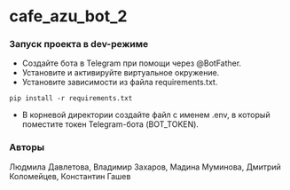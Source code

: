 # cafe_azu_bot_2
### Запуск проекта в dev-режиме
- Создайте бота в Telegram при помощи через @BotFather.
- Установите и активируйте виртуальное окружение.
- Установите зависимости из файла requirements.txt.
```
pip install -r requirements.txt
``` 
- В корневой директории создайте файл с именем .env, в который поместите токен Telegram-бота (BOT_TOKEN).
### Авторы
Людмила Давлетова, Владимир Захаров, Мадина Муминова, Дмитрий Коломейцев, Константин Гашев